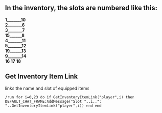 ## In the inventory, the slots are numbered like this:

**1_______10**<br/>
**2_______6**<br/>
**3_______7**<br/>
**15______8**<br/>
**4_______11**<br/>
**5_______12**<br/>
**19______13**<br/>
**9_______14**<br/>
**16 17 18**<br/>


## Get Inventory Item Link
links the name and slot of equipped items
```
/run for i=0,23 do if GetInventoryItemLink("player",i) then DEFAULT_CHAT_FRAME:AddMessage("Slot "..i..": "..GetInventoryItemLink("player",i)) end end
```